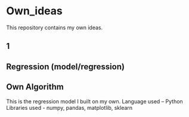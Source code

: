 # Own_ideas
This repository contains my own ideas.
## 1
## Regression (model/regression)
## Own Algorithm
This is the regression model I built on my own.
Language used – Python
Libraries used - numpy, pandas, matplotlib, sklearn
